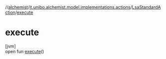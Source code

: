 //[alchemist](../../../index.md)/[it.unibo.alchemist.model.implementations.actions](../index.md)/[LsaStandardAction](index.md)/[execute](execute.md)

# execute

[jvm]\
open fun [execute](execute.md)()
